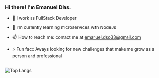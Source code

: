 ### Hi there! I'm Emanuel Dias.


- 🔭 I work as FullStack Developer
- 🌱 I’m currently learning microservices with NodeJs
- 📫 How to reach me: contact me at emanuel.dso33@gmail.com
- ⚡ Fun fact: Aways looking for new challenges that make me grow as a person and professional

  ##

![Top Langs](https://github-readme-stats.vercel.app/api/top-langs/?username=Emanuellvr&layout=compact)

